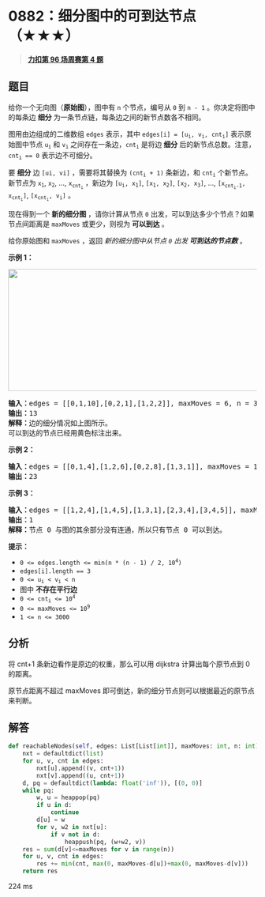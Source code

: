 # 0882：细分图中的可到达节点（★★★）


> <u>**[力扣第 96 场周赛第 4 题](https://leetcode.cn/problems/reachable-nodes-in-subdivided-graph/)**</u>

## 题目

<p>给你一个无向图（<strong>原始图</strong>），图中有 <code>n</code> 个节点，编号从 <code>0</code> 到 <code>n - 1</code> 。你决定将图中的每条边 <strong>细分</strong> 为一条节点链，每条边之间的新节点数各不相同。</p>

<p>图用由边组成的二维数组 <code>edges</code> 表示，其中 <code>edges[i] = [u<sub>i</sub>, v<sub>i</sub>, cnt<sub>i</sub>]</code> 表示原始图中节点 <code>u<sub>i</sub></code> 和 <code>v<sub>i</sub></code> 之间存在一条边，<code>cnt<sub>i</sub></code> 是将边 <strong>细分</strong> 后的新节点总数。注意，<code>cnt<sub>i</sub> == 0</code> 表示边不可细分。</p>

<p>要 <strong>细分</strong> 边 <code>[ui, vi]</code> ，需要将其替换为 <code>(cnt<sub>i</sub> + 1)</code> 条新边，和 <code>cnt<sub>i</sub></code> 个新节点。新节点为 <code>x<sub>1</sub></code>, <code>x<sub>2</sub></code>, ..., <code>x<sub>cnt<sub>i</sub></sub></code> ，新边为 <code>[u<sub>i</sub>, x<sub>1</sub>]</code>, <code>[x<sub>1</sub>, x<sub>2</sub>]</code>, <code>[x<sub>2</sub>, x<sub>3</sub>]</code>, ..., <code>[x<sub>cnt<sub>i</sub>-1</sub>, x<sub>cnt<sub>i</sub></sub>]</code>, <code>[x<sub>cnt<sub>i</sub></sub>, v<sub>i</sub>]</code> 。</p>

<p>现在得到一个 <strong>新的细分图</strong> ，请你计算从节点 <code>0</code> 出发，可以到达多少个节点？如果节点间距离是 <code>maxMoves</code> 或更少，则视为 <strong>可以到达</strong> 。</p>

<p>给你原始图和 <code>maxMoves</code> ，返回 <em>新的细分图中从节点 <code>0</code> 出发</em><strong><em> 可到达的节点数</em></strong> 。</p>



<p><strong>示例 1：</strong></p>
<img alt="" src="https://s3-lc-upload.s3.amazonaws.com/uploads/2018/08/01/origfinal.png" style="height: 247px; width: 600px;" />
<pre>
<strong>输入：</strong>edges = [[0,1,10],[0,2,1],[1,2,2]], maxMoves = 6, n = 3
<strong>输出：</strong>13
<strong>解释：</strong>边的细分情况如上图所示。
可以到达的节点已经用黄色标注出来。
</pre>

<p><strong>示例 2：</strong></p>

<pre>
<strong>输入：</strong>edges = [[0,1,4],[1,2,6],[0,2,8],[1,3,1]], maxMoves = 10, n = 4
<strong>输出：</strong>23
</pre>

<p><strong>示例 3：</strong></p>

<pre>
<strong>输入：</strong>edges = [[1,2,4],[1,4,5],[1,3,1],[2,3,4],[3,4,5]], maxMoves = 17, n = 5
<strong>输出：</strong>1
<strong>解释：</strong>节点 0 与图的其余部分没有连通，所以只有节点 0 可以到达。
</pre>



<p><strong>提示：</strong></p>

<ul>
<li><code>0 &lt;= edges.length &lt;= min(n * (n - 1) / 2, 10<sup>4</sup>)</code></li>
<li><code>edges[i].length == 3</code></li>
<li><code>0 &lt;= u<sub>i</sub> &lt; v<sub>i</sub> &lt; n</code></li>
<li>图中 <strong>不存在平行边</strong></li>
<li><code>0 &lt;= cnt<sub>i</sub> &lt;= 10<sup>4</sup></code></li>
<li><code>0 &lt;= maxMoves &lt;= 10<sup>9</sup></code></li>
<li><code>1 &lt;= n &lt;= 3000</code></li>
</ul>


## 分析

将 cnt+1 条新边看作是原边的权重，那么可以用 dijkstra 计算出每个原节点到 0 的距离。

原节点距离不超过 maxMoves 即可倒达，新的细分节点则可以根据最近的原节点来判断。

## 解答

```python
def reachableNodes(self, edges: List[List[int]], maxMoves: int, n: int) -> int:
    nxt = defaultdict(list)
    for u, v, cnt in edges:
        nxt[u].append((v, cnt+1))
        nxt[v].append((u, cnt+1))
    d, pq = defaultdict(lambda: float('inf')), [(0, 0)]
    while pq:
        w, u = heappop(pq)
        if u in d:
            continue
        d[u] = w
        for v, w2 in nxt[u]:
            if v not in d:
                heappush(pq, (w+w2, v))
    res = sum(d[v]<=maxMoves for v in range(n))
    for u, v, cnt in edges:
        res += min(cnt, max(0, maxMoves-d[u])+max(0, maxMoves-d[v]))
    return res
```
224 ms

